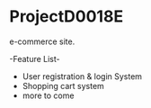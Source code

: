 # ProjectD0018E
e-commerce site.

-Feature List-
- User registration & login System
- Shopping cart system
- more to come
